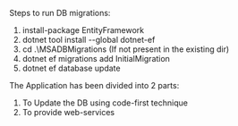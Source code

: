 Steps to run DB migrations:
1. install-package EntityFramework
2. dotnet tool install --global dotnet-ef
3. cd .\MSADBMigrations (If not present in the existing dir)
4. dotnet ef migrations add InitialMigration
5. dotnet ef database update

The Application has been divided into 2 parts:
1. To Update the DB using code-first technique
2. To provide web-services